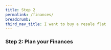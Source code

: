 ```yaml
---
title: Step 2
permalink: /finances/
breadcrumb: 
third_nav_title: I want to buy a resale flat
---
```


### Step 2: Plan your Finances
